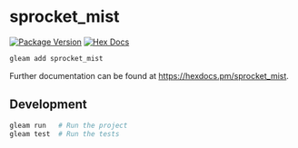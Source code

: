 # sprocket_mist

[![Package Version](https://img.shields.io/hexpm/v/sprocket_mist)](https://hex.pm/packages/sprocket_mist)
[![Hex Docs](https://img.shields.io/badge/hex-docs-ffaff3)](https://hexdocs.pm/sprocket_mist/)

```sh
gleam add sprocket_mist
```

Further documentation can be found at <https://hexdocs.pm/sprocket_mist>.

## Development

```sh
gleam run   # Run the project
gleam test  # Run the tests
```
